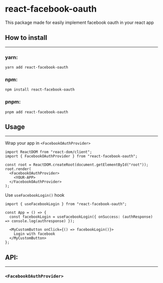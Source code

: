 # react-facebook-oauth

This package made for easily implement facebook oauth in your react app

## How to install
---

### yarn:

    yarn add react-facebook-oauth

### npm:

    npm install react-facebook-oauth

### pnpm:

    pnpm add react-facebook-oauth

## Usage
---

Wrap your app in `<FacebookOAuthProvider>`

    import ReactDOM from "react-dom/client";
    import { FacebookOAuthProvider } from "react-facebook-oauth";

    const root = ReactDOM.createRoot(document.getElementById("root"));
    root.render(
      <FacebookOAuthProvider>
        <YOUR-APP>
      </FacebookOAuthProvider>
    );

Use `useFacebookLogin()` hook

    import { useFacebookLogin } from "react-facebook-oauth";

    const App = () => {
      const facebookLogin = useFacebookLogin({ onSuccess: (authResponse) => console.log(authresponse) });

      <MyCustomButton onClick={() => facebookLogin()}>
        Login with facebook
      </MyCustomButton>
    };

## API:
---

### `<FacebookOAuthProvider>`

